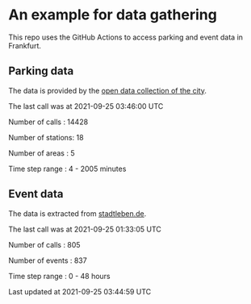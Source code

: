 # An example for data gathering

This repo uses the GitHub Actions to access parking and event data in Frankfurt.

## Parking data
The data is provided by the [open data collection of the city](https://www.offenedaten.frankfurt.de/).

The last call was at 2021-09-25 03:46:00 UTC

Number of calls   : 14428

Number of stations:    18

Number of areas   :     5

Time step range   :     4 -  2005 minutes


## Event data
The data is extracted from [stadtleben.de](https://stadtleben.de/frankfurt/).

The last call was at 2021-09-25 01:33:05 UTC

Number of calls   : 805

Number of events  : 837

Time step range   :   0 -  48 hours


Last updated at 2021-09-25 03:44:59 UTC
